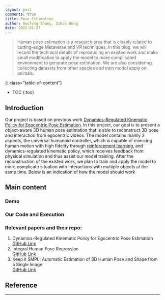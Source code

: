 ```yaml
---
layout: post
comments: true
title: Pose Estimation
author: Guofeng Zhang, Zihao Dong
date: 2022-01-27
---
```



> Human pose estimation is a research area that is closely related to cutting-edge Metaverse and VR techniques. In this blog, we will record the technical details of reproducing an existed work and make small modification to apply the model to more complicated environment to generate pose estimation. We are also considering collecting datasets from other species and train model apply on animals.  


<!--more-->
{: class="table-of-content"}
* TOC
{:toc}

## Introduction
Our project is based on previous work [Dynamics-Regulated Kinematic Policy for Egocentric Pose Estimation](https://zhengyiluo.github.io/projects/kin_poly/). In this project, our goal is to present a object-aware 3D human pose estimation that is able to reconstruct 3D pose and interaction from egocentric videos. The model contains mainly 2 aspects, the universal humanoid controller, which is capable of mimicing human motion with high fidelity through [reinforcement learning](https://en.wikipedia.org/wiki/Reinforcement_learning), and dynamics-regulated kinematic policy, which receives feedback from physical simulation and thus assist our model training. After the reconstruction of the existed work, we plan to train and apply the model to more complicate situation with interactions with multiple objects at the same time. Below is an indication of how the model should work


## Main content
### Demo


### Our Code and Execution




### Relevant papers and their repo:
1. Dynamics-Regulated Kinematic Policy for Egocentric Pose Estimation<br>
    [GitHub Link](https://github.com/KlabCMU/kin-poly)
2. Integral Human Pose Regression<br>
    [GitHub Link](https://github.com/JimmySuen/integral-human-pose)
3. Keep it SMPL: Automatic Estimation of 3D Human Pose and Shape from a Single Image<br>
    [GitHub Link](https://github.com/RhythmJnh/TF_SMPL)

## Reference


---
